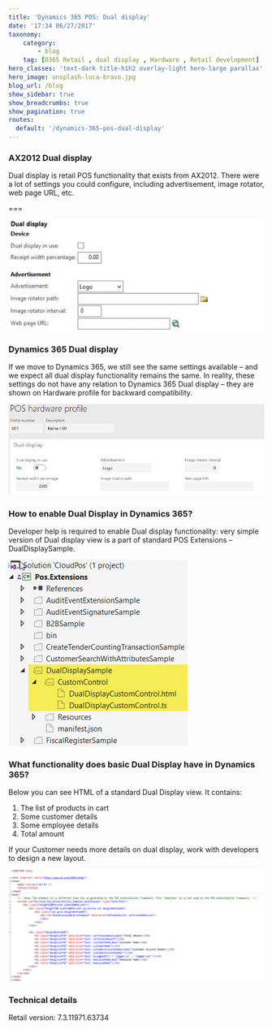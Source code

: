 ```yaml
---
title: 'Dynamics 365 POS: Dual display'
date: '17:34 06/27/2017'
taxonomy:
    category:
        - blog
    tag: [D365 Retail , dual display , Hardware , Retail development]
hero_classes: 'text-dark title-h1h2 overlay-light hero-large parallax'
hero_image: unsplash-luca-bravo.jpg
blog_url: /blog
show_sidebar: true
show_breadcrumbs: true
show_pagination: true
routes:
  default: '/dynamics-365-pos-dual-display'
---
```


### AX2012 Dual display

Dual display is retail POS functionality that exists from AX2012. There were a lot of settings you could configure, including advertisement, image rotator, web page URL, etc.

===

![Alt](Dual-display-Dynamics-365-600x260.jpg)

### Dynamics 365 Dual display

If we move to Dynamics 365, we still see the same settings available – and we expect all dual display functionality remains the same. In reality, these settings do not have any relation to Dynamics 365 Dual display – they are shown on Hardware profile for backward compatibility.

![Alt](Dynamics-365-Hardware-profile-Dual-display.jpg)

### How to enable Dual Display in Dynamics 365?

Developer help is required to enable Dual display functionality: very simple version of Dual display view is a part of standard POS Extensions – DualDisplaySample.

![Alt](Dual-display-sample-Dynamics-365.jpg)

### What functionality does basic Dual Display have in Dynamics 365?


Below you can see HTML of a standard Dual Display view. It contains:

1. The list of products in cart
2. Some customer details
3. Some employee details
4. Total amount

If your Customer needs more details on dual display, work with developers to design a new layout.

![Alt](Dual-display-Dynamics-365-HTML-supported-fields.jpg)

### Technical details

Retail version: 7.3.11971.63734